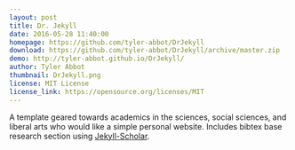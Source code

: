 ```yaml
---
layout: post
title: Dr. Jekyll
date: 2016-05-28 11:40:00
homepage: https://github.com/tyler-abbot/DrJekyll
download: https://github.com/tyler-abbot/DrJekyll/archive/master.zip
demo: http://tyler-abbot.github.io/DrJekyll/
author: Tyler Abbot
thumbnail: DrJekyll.png
license: MIT License
license_link: https://opensource.org/licenses/MIT
---
```


A template geared towards academics in the sciences, social sciences,
and liberal arts who would like a simple personal website. Includes
bibtex base research section using
[Jekyll-Scholar](https://github.com/inukshuk/jekyll-scholar).
